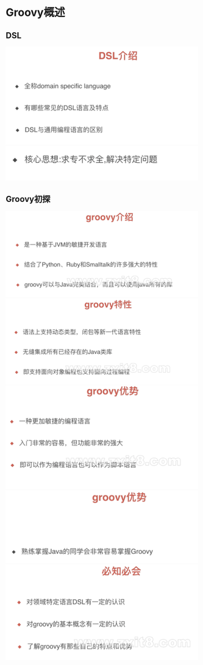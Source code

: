 # Groovy概述

##  DSL

<img src="image/image-20220130022455730.png" alt="image-20220130022455730" style="zoom:50%;" />

<img src="image/image-20220130022528245.png" alt="image-20220130022528245" style="zoom:50%;" />

## Groovy初探

<img src="image/image-20220130023634179.png" alt="image-20220130023634179" style="zoom:50%;" />

<img src="image/image-20220130023718663.png" alt="image-20220130023718663" style="zoom:50%;" />

<img src="image/image-20220130023737182.png" alt="image-20220130023737182" style="zoom:50%;" />

<img src="image/image-20220130023751897.png" alt="image-20220130023751897" style="zoom:50%;" />

<img src="image/image-20220130023807252.png" alt="image-20220130023807252" style="zoom:50%;" />